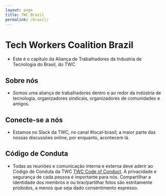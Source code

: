 ```yaml
---
layout: page
title: TWC Brazil
permalink: /brazil/
---
```

<style>h1, .main-wrapper h2, h3 {text-align: left; font-weight: bold;}</style>
# Tech Workers Coalition Brazil
- Este é o capítulo da Aliança de Trabalhadores da Industria de Tecnologia do Brasil, do TWC

## Sobre nós
- Somos uma aliança de trabalhadores dentro e ao redor da indústria de tecnologia, organizadores sindicais, organizadores de comunidades e amigos.

## Conecte-se a nós
- Estamos no Slack da TWC, no canal #local-brasil; a maior parte das nossas discussões online, por enquanto, acontecem lá.

## Código de Conduta
- Todas as reuniões e comunicação interna e externa deve aderir ao Código de Conduta da TWC [TWC Code of Conduct](/pt/community-guide/). A privacidade e segurança de cada pessoa é importante para nós. Compartilhar a identidade dos membros e ou tirar/partilhar fotos são estritamente proibidos, a menos que seja dado consentimento expresso.
